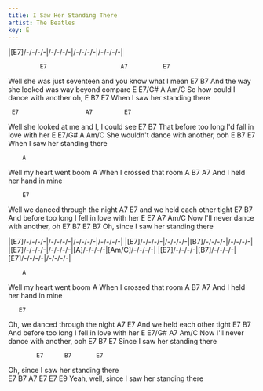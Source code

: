 ```yaml
---
title: I Saw Her Standing There
artist: The Beatles
key: E
---
```


|[E7]/-/-/-/-|/-/-/-/-|/-/-/-/-|/-/-/-/-|
 
             E7                     A7          E7
Well she was just seventeen and you know what I mean
        E7                               B7
And the way she looked was way beyond compare
   E           E7/G#       A      Am/C
So how could I dance with another oh,
       E       B7       E7
When I saw her standing there
 
     E7                   A7         E7
Well she looked at me and I, I could see
       E7                                  B7
That before too long I'd fall in love with her
E            E7/G#       A       Am/C
She wouldn't dance with another, ooh
       E       B7       E7
When I saw her standing there
 
        A
Well my heart went boom 
       A
When I crossed that room
      A               B7 A7
And I held her hand in mine

        E7
Well we danced through the night
       A7              E7
and we held each other tight
       E7                               B7
And before too long I fell in love with her
    E          E7          A7      Am/C
Now I'll never dance with another, oh
            E7      B7       E7     B7
Oh, since I saw her standing there

|[E7]/-/-/-/-|/-/-/-/-|/-/-/-/-|/-/-/-/-|
|[E7]/-/-/-/-|/-/-/-/-|[B7]/-/-/-/-|/-/-/-/-|
|[E7]/-/-/-/-|/-/-/-/-|[A]/-/-/-/-|[Am/C]/-/-/-/-|
|[E7]/-/-/-/-|[B7]/-/-/-/-|[E7]/-/-/-/-|/-/-/-/-|
 
        A
Well my heart went boom 
       A
When I crossed that room
      A                B7   A7 
And I held her hand in mine
 
       E7
Oh, we danced through the night
       A7              E7
And we held each other tight
      E7                                B7
And before too long I fell in love with her
    E          E7/G#       A7      Am/C
Now I'll never dance with another, ooh
        E7      B7       E7
Since I saw her standing there
 
            E7      B7       E7
Oh, since I saw her standing there                                 
                    E7      B7       A7 E7    E7    E9
Yeah, well, since I saw her standing there
